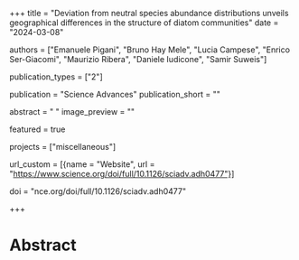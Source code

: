 +++
title = "Deviation from neutral species abundance distributions unveils geographical differences in the structure of diatom communities"
date = "2024-03-08"

authors = ["Emanuele Pigani", "Bruno Hay Mele", "Lucia Campese", "Enrico Ser-Giacomi", "Maurizio Ribera", "Daniele Iudicone", "Samir Suweis"]

publication_types = ["2"]

publication = "Science Advances"
publication_short = ""

abstract = " "
image_preview = ""

featured = true

projects = ["miscellaneous"]

url_custom = [{name = "Website", url = "https://www.science.org/doi/full/10.1126/sciadv.adh0477"}]

doi = "nce.org/doi/full/10.1126/sciadv.adh0477"

+++
# Abstract
